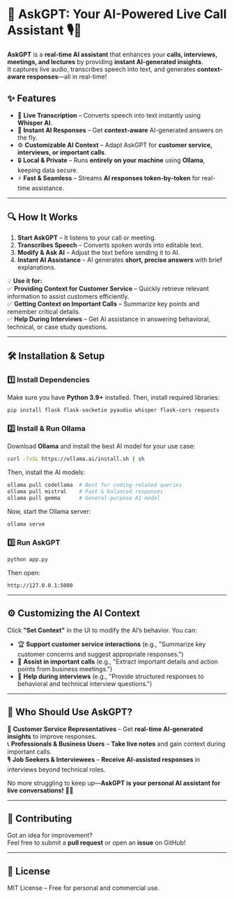 # 🚀 AskGPT: Your AI-Powered Live Call Assistant 🎙️💬  

**AskGPT** is a **real-time AI assistant** that enhances your **calls, interviews, meetings, and lectures** by providing **instant AI-generated insights**.  
It captures live audio, transcribes speech into text, and generates **context-aware responses**—all in real-time!  

## ✨ Features  
- 🎤 **Live Transcription** – Converts speech into text instantly using **Whisper AI**.  
- 🤖 **Instant AI Responses** – Get **context-aware** AI-generated answers on the fly.  
- ⚙️ **Customizable AI Context** – Adapt AskGPT for **customer service, interviews, or important calls**.  
- 🔒 **Local & Private** – Runs **entirely on your machine** using **Ollama**, keeping data secure.  
- ⚡ **Fast & Seamless** – Streams **AI responses token-by-token** for real-time assistance.  

---

## 🔍 How It Works  
1. **Start AskGPT** – It listens to your call or meeting.  
2. **Transcribes Speech** – Converts spoken words into editable text.  
3. **Modify & Ask AI** – Adjust the text before sending it to AI.  
4. **Instant AI Assistance** – AI generates **short, precise answers** with brief explanations.  

💡 **Use it for:**  
✅ **Providing Context for Customer Service** – Quickly retrieve relevant information to assist customers efficiently.  
✅ **Getting Context on Important Calls** – Summarize key points and remember critical details.  
✅ **Help During Interviews** – Get AI assistance in answering behavioral, technical, or case study questions.  

---

## 🛠 Installation & Setup  

### **1️⃣ Install Dependencies**  

Make sure you have **Python 3.9+** installed. Then, install required libraries:  

```sh
pip install flask flask-socketio pyaudio whisper flask-cors requests
```

### **2️⃣ Install & Run Ollama**  

Download **Ollama** and install the best AI model for your use case:  

```sh
curl -fsSL https://ollama.ai/install.sh | sh
```

Then, install the AI models:  

```sh
ollama pull codellama  # Best for coding-related queries
ollama pull mistral    # Fast & balanced responses
ollama pull gemma      # General-purpose AI model
```

Now, start the Ollama server:  

```sh
ollama serve
```

### **3️⃣ Run AskGPT**  

```sh
python app.py
```

Then open:  

```
http://127.0.0.1:5000
```

---

## ⚙️ Customizing the AI Context  

Click **"Set Context"** in the UI to modify the AI’s behavior. You can:  
- 🏆 **Support customer service interactions** (e.g., "Summarize key customer concerns and suggest appropriate responses.")  
- 📝 **Assist in important calls** (e.g., "Extract important details and action points from business meetings.")  
- 🎤 **Help during interviews** (e.g., "Provide structured responses to behavioral and technical interview questions.")  

---

## 🎯 Who Should Use AskGPT?  
🚀 **Customer Service Representatives** – Get **real-time AI-generated insights** to improve responses.  
📞 **Professionals & Business Users** – **Take live notes** and gain context during important calls.  
🎙️ **Job Seekers & Interviewees** – **Receive AI-assisted responses** in interviews beyond technical roles.  

No more struggling to keep up—**AskGPT is your personal AI assistant for live conversations!** 🚀🔥  

---

## 🤝 Contributing  
Got an idea for improvement?  
Feel free to submit a **pull request** or open an **issue** on GitHub!  

---

## 📜 License  
MIT License – Free for personal and commercial use.  
